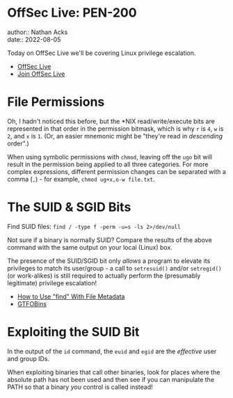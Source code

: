 # OffSec Live: PEN-200

author:: Nathan Acks  
date:: 2022-08-05

Today on OffSec Live we'll be covering Linux privilege escalation.

* [OffSec Live](https://www.offensive-security.com/offsec/offsec-live/)
* [Join OffSec Live](https://learn.offensive-security.com/offsec-live-webinars)

# File Permissions

Oh, I hadn't noticed this before, but the \*NIX read/write/execute bits are represented in that order in the permission bitmask, which is why `r` is `4`, `w` is `2`, and `x` is `1`. (Or, an easier mnemonic might be "they're read in *descending* order".)

When using symbolic permissions with `chmod`, leaving off the `ugo` bit will result in the permission being applied to all three categories. For more complex expressions, different permission changes can be separated with a comma (`,`) - for example, `chmod ug+x,o-w file.txt`.

# The SUID & SGID Bits

Find SUID files: `find / -type f -perm -u=s -ls 2>/dev/null`

Not sure if a binary is normally SUID? Compare the results of the above command with the same output on your local (Linux) box.

The presence of the SUID/SGID bit only *allows* a program to elevate its privileges to match its user/group - a call to `setresuid()` and/or `setregid()` (or work-alikes) is still required to actually perform the (presumably legitimate) privilege escalation!

* [How to Use "find" With File Metadata](../notes/how-to-use-find-with-file-metadata.md)
* [GTFOBins](https://gtfobins.github.io/)

# Exploiting the SUID Bit

In the output of the `id` command, the `euid` and `egid` are the *effective* user and group IDs.

When exploiting binaries that call other binaries, look for places where the absolute path has not been used and then see if you can manipulate the PATH so that a binary *you* control is called instead!
